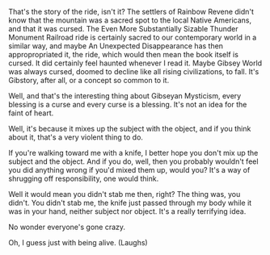 That's the story of the ride, isn't it? The settlers of Rainbow Revene didn't know that the mountain was a sacred spot to the local Native Americans, and that it was cursed. The Even More Substantially Sizable Thunder Monument Railroad ride is certainly sacred to our contemporary world in a similar way, and maybe An Unexpected Disappearance has then appropropriated it, the ride, which would then mean the book itself is cursed. It did certainly feel haunted whenever I read it. Maybe Gibsey World was always cursed, doomed to decline like all rising civilizations, to fall. It's Gibstory, after all, or a concept so common to it.

Well, and that's the interesting thing about Gibseyan Mysticism, every blessing is a curse and every curse is a blessing. It's not an idea for the faint of heart.

Well, it's because it mixes up the subject with the object, and if you think about it, that's a very violent thing to do.

If you're walking toward me with a knife, I better hope you don't mix up the subject and the object. And if you do, well, then you probably wouldn't feel you did anything wrong if you'd mixed them up, would you? It's a way of shrugging off responsibility, one would think.

Well it would mean you didn't stab me then, right? The thing was, you didn't. You didn't stab me, the knife just passed through my body while it was in your hand, neither subject nor object. It's a really terrifying idea.

No wonder everyone's gone crazy.

Oh, I guess just with being alive. (Laughs)